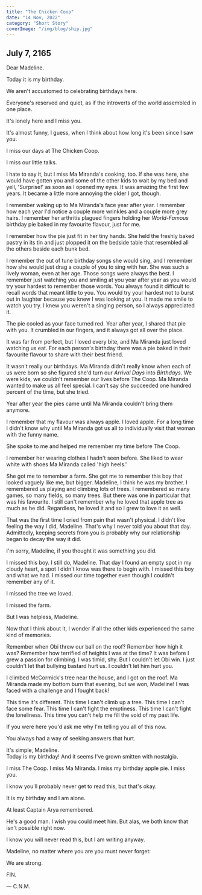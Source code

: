 ```yaml
---
title: "The Chicken Coop"
date: "14 Nov, 2022"
category: "Short Story"
coverImage: "/img/blog/ship.jpg"
---
```


## July 7, 2165

Dear Madeline.

Today it is my birthday.

We aren't accustomed to celebrating birthdays here.

Everyone's reserved and quiet, as if the introverts of the world assembled in one place.

It's lonely here and I miss you.

It's almost funny, I guess, when I think about how long it's been since I saw you.

I miss our days at The Chicken Coop.

I miss our little talks.

I hate to say it, but I miss Ma Miranda's cooking, too. If she was here, she would have gotten you and some of the other kids to wait by my bed and yell, 'Surprise!' as soon as I opened my eyes. It was amazing the first few years. It became a little more annoying the older I got, though.

I remember waking up to Ma Miranda's face year after year. I remember how each year I'd notice a couple more wrinkles and a couple more grey hairs. I remember her arthritis plagued fingers holding her _World-Famous_ birthday pie baked in my favourite flavour, just for me.

I remember how the pie just fit in her tiny hands. She held the freshly baked pastry in its tin and just plopped it on the bedside table that resembled all the others beside each bunk bed.

I remember the out of tune birthday songs she would sing, and I remember how she would just drag a couple of you to sing with her. She was such a lively woman, even at her age. Those songs were always the best. I remember just watching you and smiling at you year after year as you would try your hardest to remember those words. You always found it difficult to recall words that meant little to you. You would try your hardest not to burst out in laughter because you knew I was looking at you. It made me smile to watch you try. I knew you weren't a singing person, so I always appreciated it.

The pie cooled as your face turned red. Year after year, I shared that pie with you. It crumbled in our fingers, and it always got all over the place.

It was far from perfect, but I loved every bite, and Ma Miranda just loved watching us eat. For each person's birthday there was a pie baked in their favourite flavour to share with their best friend.

It wasn't really our birthdays. Ma Miranda didn't really know when each of us were born so she figured she'd turn our _Arrival Days_ into _Birthdays_. We were kids, we couldn't remember our lives before The Coop. Ma Miranda wanted to make us all feel special. I can't say she succeeded one hundred percent of the time, but she tried.

Year after year the pies came until Ma Miranda couldn't bring them anymore.

I remember that my flavour was always apple. I loved apple. For a long time I didn't know why until Ma Miranda got us all to individually visit that woman with the funny name.

She spoke to me and helped me remember my time before The Coop.

I remember her wearing clothes I hadn't seen before. She liked to wear white with shoes Ma Miranda called 'high heels.'

She got me to remember a farm. She got me to remember this boy that looked vaguely like me, but bigger. Madeline, I think he was my brother. I remembered us playing and climbing lots of trees. I remembered so many games, so many fields, so many trees. But there was one in particular that was his favourite. I still can't remember why he loved that apple tree as much as he did. Regardless, he loved it and so I grew to love it as well.

That was the first time I cried from pain that wasn't physical. I didn't like feeling the way I did, Madeline. That's why I never told you about that day. Admittedly, keeping secrets from you is probably why our relationship began to decay the way it did.

I'm sorry, Madeline, if you thought it was something you did.

I missed this boy. I still do, Madeline. That day I found an empty spot in my cloudy heart, a spot I didn't know was there to begin with. I missed this boy and what we had. I missed our time together even though I couldn't remember any of it.

I missed the tree we loved.

I missed the farm.

But I was helpless, Madeline.

Now that I think about it, I wonder if all the other kids experienced the same kind of memories.

Remember when Obi threw our ball on the roof? Remember how high it was? Remember how terrified of heights I was at the time? It was before I grew a passion for climbing. I was timid, shy. But I couldn't let Obi win. I just couldn't let that bullying bastard hurt us. I couldn't let him hurt you.

I climbed McCormick's tree near the house, and I got on the roof. Ma Miranda made my bottom burn that evening, but we won, Madeline! I was faced with a challenge and I fought back!

This time it's different. This time I can't climb up a tree. This time I can't face some fear. This time I can't fight the emptiness. This time I can't fight the loneliness. This time you can't help me fill the void of my past life.

If you were here you'd ask me why I'm telling you all of this now.

You always had a way of seeking answers that hurt.

It's simple, Madeline.  
Today is my birthday! And it seems I've grown smitten with nostalgia.

I miss The Coop. I miss Ma Miranda. I miss my birthday apple pie. I miss you.

I know you'll probably never get to read this, but that's okay.

It is my birthday and I am alone.

At least Captain Arya remembered.

He's a good man. I wish you could meet him. But alas, we both know that isn't possible right now.

I know you will never read this, but I am writing anyway.

Madeline, no matter where you are you must never forget:

We are strong.

FIN.

— C.N.M.
